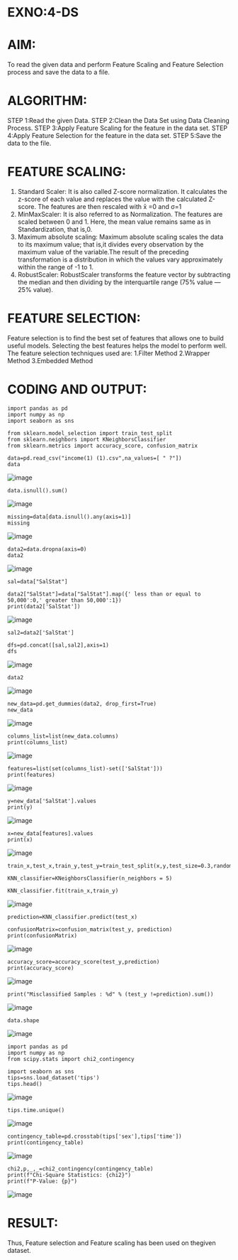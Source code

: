 # EXNO:4-DS
# AIM:
To read the given data and perform Feature Scaling and Feature Selection process and save the
data to a file.

# ALGORITHM:
STEP 1:Read the given Data.
STEP 2:Clean the Data Set using Data Cleaning Process.
STEP 3:Apply Feature Scaling for the feature in the data set.
STEP 4:Apply Feature Selection for the feature in the data set.
STEP 5:Save the data to the file.

# FEATURE SCALING:
1. Standard Scaler: It is also called Z-score normalization. It calculates the z-score of each value and replaces the value with the calculated Z-score. The features are then rescaled with x̄ =0 and σ=1
2. MinMaxScaler: It is also referred to as Normalization. The features are scaled between 0 and 1. Here, the mean value remains same as in Standardization, that is,0.
3. Maximum absolute scaling: Maximum absolute scaling scales the data to its maximum value; that is,it divides every observation by the maximum value of the variable.The result of the preceding transformation is a distribution in which the values vary approximately within the range of -1 to 1.
4. RobustScaler: RobustScaler transforms the feature vector by subtracting the median and then dividing by the interquartile range (75% value — 25% value).

# FEATURE SELECTION:
Feature selection is to find the best set of features that allows one to build useful models. Selecting the best features helps the model to perform well.
The feature selection techniques used are:
1.Filter Method
2.Wrapper Method
3.Embedded Method

# CODING AND OUTPUT:
```
import pandas as pd
import numpy as np
import seaborn as sns
  
from sklearn.model_selection import train_test_split
from sklearn.neighbors import KNeighborsClassifier
from sklearn.metrics import accuracy_score, confusion_matrix

data=pd.read_csv("income(1) (1).csv",na_values=[ " ?"])
data
```
![image](https://github.com/user-attachments/assets/98da6724-0b66-449f-a09c-c43bf24850a0)

```
data.isnull().sum()
```
![image](https://github.com/user-attachments/assets/3d5ecc2b-ee1d-438f-b48b-43f2ce0f1840)

```
missing=data[data.isnull().any(axis=1)]
missing
```
![image](https://github.com/user-attachments/assets/d7069ac9-c7c9-4d30-ba6d-ed5a24056770)

```
data2=data.dropna(axis=0)
data2
```
![image](https://github.com/user-attachments/assets/1f5ddb34-1dbb-4fce-b7e1-130b41e32210)

```
sal=data["SalStat"]

data2["SalStat"]=data["SalStat"].map({' less than or equal to 50,000':0,' greater than 50,000':1})
print(data2['SalStat'])
```
![image](https://github.com/user-attachments/assets/977ad856-0d91-4633-bdc2-a6b6a1a0cc97)

```
sal2=data2['SalStat']

dfs=pd.concat([sal,sal2],axis=1)
dfs
```
![image](https://github.com/user-attachments/assets/c4a5b36a-258b-442c-a432-2add666bc69e)

```
data2
```
![image](https://github.com/user-attachments/assets/c85d99a0-cab7-45c2-aeca-e221978d8855)

```
new_data=pd.get_dummies(data2, drop_first=True)
new_data
```
![image](https://github.com/user-attachments/assets/0eac7cea-1493-4a5f-83c3-6a0ef258483b)

```
columns_list=list(new_data.columns)
print(columns_list)
```
![image](https://github.com/user-attachments/assets/c7e6db5a-8181-4f3e-9a56-718c8d46c5c3)

```
features=list(set(columns_list)-set(['SalStat']))
print(features)
```
![image](https://github.com/user-attachments/assets/f9c4f8d7-426b-4c6d-ad3e-ccca73c8cd08)

```
y=new_data['SalStat'].values
print(y)
```
![image](https://github.com/user-attachments/assets/5eecf7f7-9eda-4810-bf2b-47b28c3b84aa)

```
x=new_data[features].values
print(x)
```
![image](https://github.com/user-attachments/assets/eca7f8e7-f22f-4e70-89cc-0898122bd68e)

```
train_x,test_x,train_y,test_y=train_test_split(x,y,test_size=0.3,random_state=0)
     
KNN_classifier=KNeighborsClassifier(n_neighbors = 5)
     
KNN_classifier.fit(train_x,train_y)
```
![image](https://github.com/user-attachments/assets/a84d0ed5-18ca-4270-b0ea-efa01acb069b)

```
prediction=KNN_classifier.predict(test_x)
    
confusionMatrix=confusion_matrix(test_y, prediction)
print(confusionMatrix)
```
![image](https://github.com/user-attachments/assets/d4b8c3e2-e21c-480d-86c8-155fb9c99def)

```
accuracy_score=accuracy_score(test_y,prediction)
print(accuracy_score)
```
![image](https://github.com/user-attachments/assets/fa6cbdd2-68d3-44d8-bf17-1568649a6706)

```
print("Misclassified Samples : %d" % (test_y !=prediction).sum())
```
![image](https://github.com/user-attachments/assets/01f37d8c-7d05-4ef2-ae5c-1ba9209f6bf5)

```
data.shape
```
![image](https://github.com/user-attachments/assets/7ac142da-38a8-4f76-8dd3-bb664857c780)

```
import pandas as pd
import numpy as np
from scipy.stats import chi2_contingency
  
import seaborn as sns
tips=sns.load_dataset('tips')
tips.head()
```
![image](https://github.com/user-attachments/assets/9f0fca4f-cc25-40f5-8503-7ce88570df00)

```
tips.time.unique()
```
![image](https://github.com/user-attachments/assets/4c51f3be-bace-45e0-9bc5-c8b6160a3704)

```
contingency_table=pd.crosstab(tips['sex'],tips['time'])
print(contingency_table)
```
![image](https://github.com/user-attachments/assets/a67732ec-1198-44bb-920e-58fa181d58ba)

```
chi2,p,_,_=chi2_contingency(contingency_table)
print(f"Chi-Square Statistics: {chi2}")
print(f"P-Value: {p}")
```
![image](https://github.com/user-attachments/assets/8a2c80e6-e287-48c3-a001-2b6a9d93bfce)

# RESULT:
Thus, Feature selection and Feature scaling has been used on thegiven dataset.
